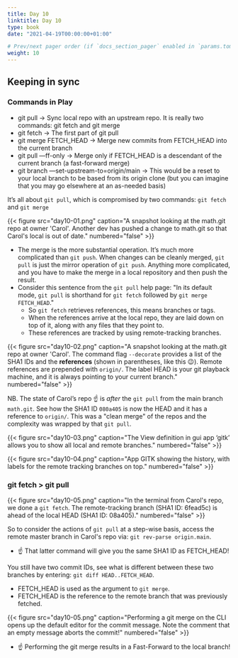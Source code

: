 ```yaml
---
title: Day 10
linktitle: Day 10
type: book
date: "2021-04-19T00:00:00+01:00"

# Prev/next pager order (if `docs_section_pager` enabled in `params.toml`)
weight: 10
---
```

## Keeping in sync

### Commands in Play
* git pull -> Sync local repo with an upstream repo. It is really two commands: git fetch and git merge
* git fetch -> The first part of git pull
* git merge FETCH_HEAD -> Merge new commits from FETCH_HEAD into the current branch
* git pull —ff-only -> Merge only if FETCH_HEAD is a descendant of the current branch (a fast-forward merge)
* git branch —set-upstream-to=origin/main -> This would be a reset to your local branch to be based from its origin clone (but you can imagine that you may go elsewhere at an as-needed basis)

It’s all about `git pull`, which is compromised by two commands: `git fetch` and `git merge`

{{< figure src="day10-01.png" caption="A snapshot looking at the math.git repo at owner 'Carol'. Another dev has pushed a change to math.git so that Carol's local is out of date." numbered="false" >}}

* The merge is the more substantial operation. It’s much more complicated than `git push`. When changes can be cleanly merged, `git pull` is just the mirror operation of `git push`. Anything more complicated, and you have to make the merge in a local repository and then push the result.
* Consider this sentence from the `git pull` help page: "In its default mode, `git pull` is shorthand for `git fetch` followed by `git merge FETCH_HEAD`."
	* So `git fetch` retrieves references, this means branches or tags.
	* When the references arrive at the local repo, they are laid down on top of it, along with any files that they point to.
	* These references are tracked by using remote-tracking branches.

{{< figure src="day10-02.png" caption="A snapshot looking at the math.git repo at owner 'Carol'. The command flag `--decorate` provides a list of the SHA1 IDs and the **references** (shown in parentheses, like this 😉). Remote references are prepended with `origin/`. The label HEAD is your git playback machine, and it is always pointing to your current branch." numbered="false" >}}

NB. The state of Carol’s repo ☝️ is _after_ the `git pull` from the main branch `math.git`. See how the SHA1 ID `080a405` is now the HEAD and it has a reference to `origin/`. This was a "clean merge" of the repos and the complexity was wrapped by that `git pull`.

{{< figure src="day10-03.png" caption="The View definition in gui app ‘gitk’ allows you to show all local and remote branches." numbered="false" >}}

{{< figure src="day10-04.png" caption="App GITK showing the history, with labels for the remote tracking branches on top." numbered="false" >}}

### git fetch > git pull 

{{< figure src="day10-05.png" caption="In the terminal from Carol's repo, we done a `git fetch`. The remote-tracking branch (SHA1 ID: 6fead5c) is ahead of the local HEAD (SHA1 ID: 08a405)." numbered="false" >}}

So to consider the actions of `git pull` at a step-wise basis, access the remote master branch in Carol's repo via: `git rev-parse origin.main`.

- ☝️ That latter command will give you the same SHA1 ID as FETCH_HEAD!

You still have two commit IDs, see what is different between these two branches by entering: `git diff HEAD..FETCH_HEAD`.

- FETCH_HEAD is used as the argument to `git merge`.
- FETCH_HEAD is the reference to the remote branch that was previously fetched.

{{< figure src="day10-05.png" caption="Performing a git merge on the CLI opens up the default editor for the commit message. Note the comment that an empty message aborts the commit!" numbered="false" >}}

- ☝️ Performing the git merge results in a Fast-Forward to the local branch!


